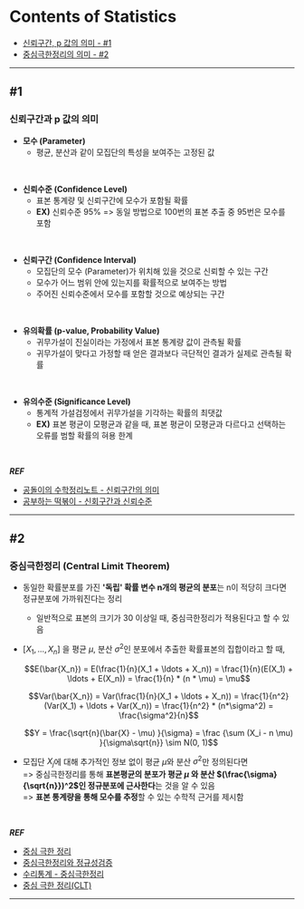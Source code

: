 
# Contents of Statistics
* [신뢰구간, p 값의 의미 - #1](#1)
* [중심극한정리의 의미 - #2](#2)
  
---

## #1 
### 신뢰구간과 p 값의 의미 

- **모수 (Parameter)**
  - 평균, 분산과 같이 모집단의 특성을 보여주는 고정된 값 

<br>

- **신뢰수준 (Confidence Level)**
  - 표본 통계량 및 신뢰구간에 모수가 포함될 확률 
  - **EX)** 신뢰수준 95% => 동일 방법으로 100번의 표본 추출 중 95번은 모수를 포함

<br>

- **신뢰구간 (Confidence Interval)**
  - 모집단의 모수 (Parameter)가 위치해 있을 것으로 신뢰할 수 있는 구간 
  - 모수가 어느 범위 안에 있는지를 확률적으로 보여주는 방법
  - 주어진 신뢰수준에서 모수를 포함할 것으로 예상되는 구간 

<br>

- **유의확률 (p-value, Probability Value)**
  - 귀무가설이 진실이라는 가정에서 표본 통계량 값이 관측될 확률 
  - 귀무가설이 맞다고 가정할 때 얻은 결과보다 극단적인 결과가 실제로 관측될 확률 

<br>

- **유의수준 (Significance Level)**
  - 통계적 가설검정에서 귀무가설을 기각하는 확률의 최댓값
  - **EX)** 표본 평균이 모평균과 같을 때, 표본 평균이 모평균과 다르다고 선택하는 오류를 범할 확률의 혀용 한계

<br>


***REF***
- [공돌이의 수학정리노트 - 신뢰구간의 의미](https://angeloyeo.github.io/2021/01/05/confidence_interval.html)
- [공부하는 떡볶이 - 신회구간과 신뢰수준](https://ddukbbok-kang.tistory.com/84)
---

## #2
### 중심극한정리 (Central Limit Theorem)
- 동일한 확률분포를 가진 **'독립' 확률 변수 n개의 평균의 분포**는 n이 적당히 크다면 정규분포에 가까워진다는 정리
  - 일반적으로 표본의 크기가 30 이상일 때, 중심극한정리가 적용된다고 할 수 있음
  
  
- $[X_1, \ldots, X_n]$ 을 평균 $\mu$, 분산 $\sigma^2$인 분포에서 추출한 확률표본의 집합이라고 할 때, 
  
  $$E(\bar{X_n}) = E(\frac{1}{n}(X_1 + \ldots + X_n)) = \frac{1}{n}(E(X_1) + \ldots + E(X_n)) = \frac{1}{n} * (n * \mu) = \mu$$

  $$Var(\bar{X_n}) = Var(\frac{1}{n}(X_1 + \ldots + X_n)) = \frac{1}{n^2}(Var(X_1) + \ldots + Var(X_n)) = \frac{1}{n^2} * (n*\sigma^2) = \frac{\sigma^2}{n}$$

  $$Y = \frac{\sqrt{n}(\bar{X} - \mu) }{\sigma} = \frac {\sum (X_i - n \mu) }{\sigma\sqrt{n}} \sim N(0, 1)$$ 

  
- 모집단 $X_j$에 대해 추가적인 정보 없이 평균 $\mu$와 분산 $\sigma^2$만 정의된다면 </br> 
  => 중심극한정리를 통해 **표본평균의 분포가 평균 $\mu$ 와 분산 $(\frac{\sigma}{\sqrt{n}})^2$인 정규분포에 근사한다**는 것을 알 수 있음 </br>
  => **표본 통계량을 통해 모수를 추정**할 수 있는 수학적 근거를 제시함

<br>

***REF***
- [중심 극한 정리](https://ko.wikipedia.org/wiki/%EC%A4%91%EC%8B%AC_%EA%B7%B9%ED%95%9C_%EC%A0%95%EB%A6%AC)
- [중심극한정리와 정규성검증](https://speedspeed.tistory.com/202#google_vignette)
- [수리통계 - 중심극한정리](https://www.goteodata.kr/77)
- [중심 극한 정리(CLT)](https://gguguk.github.io/posts/CLT/)
--- 

